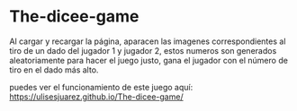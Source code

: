 # The-dicee-game

Al cargar y recargar la página, aparacen las imagenes correspondientes al tiro de un dado del jugador 1 y jugador 2, estos numeros son generados aleatoriamente para 
hacer el juego justo, gana el jugador con el número de tiro en el dado más alto. 

puedes ver el funcionamiento de este juego aquí: https://ulisesjuarez.github.io/The-dicee-game/
